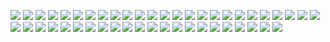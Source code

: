 ![](https://picgp.oss-cn-beijing.aliyuncs.com/img/20200417171846.jpeg)
![](https://picgp.oss-cn-beijing.aliyuncs.com/img/20200417171922.jpg)
![](https://picgp.oss-cn-beijing.aliyuncs.com/img/20200417171939.jpg)
![](https://picgp.oss-cn-beijing.aliyuncs.com/img/20200417171956.jpg)
![](https://picgp.oss-cn-beijing.aliyuncs.com/img/20200417172010.jpg)
![](https://picgp.oss-cn-beijing.aliyuncs.com/img/20200417172038.jpg)
![](https://picgp.oss-cn-beijing.aliyuncs.com/img/20200417172054.jpg)
![](https://picgp.oss-cn-beijing.aliyuncs.com/img/20200417172114.jpg)
![](https://picgp.oss-cn-beijing.aliyuncs.com/img/20200417172142.jpg)
![](https://picgp.oss-cn-beijing.aliyuncs.com/img/20200417172153.jpg)
![](https://picgp.oss-cn-beijing.aliyuncs.com/img/20200417172207.jpg)
![](https://picgp.oss-cn-beijing.aliyuncs.com/img/20200417172219.jpg)
![](https://picgp.oss-cn-beijing.aliyuncs.com/img/20200417172231.jpg)
![](https://picgp.oss-cn-beijing.aliyuncs.com/img/20200417172240.jpg)
![](https://picgp.oss-cn-beijing.aliyuncs.com/img/20200417172252.jpg)
![](https://picgp.oss-cn-beijing.aliyuncs.com/img/20200417172303.jpg)
![](https://picgp.oss-cn-beijing.aliyuncs.com/img/20200417172316.jpg)
![](https://picgp.oss-cn-beijing.aliyuncs.com/img/20200417172326.jpg)
![](https://picgp.oss-cn-beijing.aliyuncs.com/img/20200417172339.jpg)
![](https://picgp.oss-cn-beijing.aliyuncs.com/img/20200417172349.jpg)
![](https://picgp.oss-cn-beijing.aliyuncs.com/img/20200417172400.jpg)
![](https://picgp.oss-cn-beijing.aliyuncs.com/img/20200417172411.jpg)
![](https://picgp.oss-cn-beijing.aliyuncs.com/img/20200417172420.jpg)
![](https://picgp.oss-cn-beijing.aliyuncs.com/img/20200417172429.jpg)
![](https://picgp.oss-cn-beijing.aliyuncs.com/img/20200417172439.jpg)
![](https://picgp.oss-cn-beijing.aliyuncs.com/img/20200417172452.jpg)
![](https://picgp.oss-cn-beijing.aliyuncs.com/img/20200417172514.jpg)
![](https://picgp.oss-cn-beijing.aliyuncs.com/img/20200417172526.jpg)
![](https://picgp.oss-cn-beijing.aliyuncs.com/img/20200417172536.jpg)
![](https://picgp.oss-cn-beijing.aliyuncs.com/img/20200417172546.jpg)
![](https://picgp.oss-cn-beijing.aliyuncs.com/img/20200417173818.jpg)
![](https://picgp.oss-cn-beijing.aliyuncs.com/img/20200417174435.jpg)
![](https://picgp.oss-cn-beijing.aliyuncs.com/img/20200417174447.jpg)
![](https://picgp.oss-cn-beijing.aliyuncs.com/img/20200417174452.jpg)
![](https://picgp.oss-cn-beijing.aliyuncs.com/img/20200417174457.jpg)
![](https://picgp.oss-cn-beijing.aliyuncs.com/img/20200417174525.jpg)
![](https://picgp.oss-cn-beijing.aliyuncs.com/img/20200417174530.jpg)
![](https://picgp.oss-cn-beijing.aliyuncs.com/img/20200417174534.jpg)
![](https://picgp.oss-cn-beijing.aliyuncs.com/img/20200417174539.jpg)
![](https://picgp.oss-cn-beijing.aliyuncs.com/img/20200417174543.jpg)
![](https://picgp.oss-cn-beijing.aliyuncs.com/img/20200417174549.jpg)
![](https://picgp.oss-cn-beijing.aliyuncs.com/img/20200417174553.jpg)
![](https://picgp.oss-cn-beijing.aliyuncs.com/img/20200417174557.jpg)
![](https://picgp.oss-cn-beijing.aliyuncs.com/img/20200417174601.jpg)
![](https://picgp.oss-cn-beijing.aliyuncs.com/img/20200417174610.jpg)
![](https://picgp.oss-cn-beijing.aliyuncs.com/img/20200417174616.jpg)
![](https://picgp.oss-cn-beijing.aliyuncs.com/img/20200417174622.jpg)

